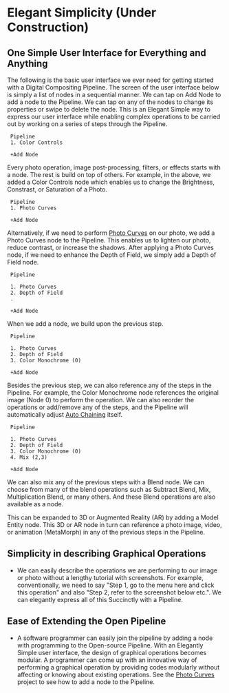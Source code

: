 # Elegant Simplicity (Under Construction)
 
## One Simple User Interface for Everything and Anything
 
The following is the basic user interface we ever need for getting started with a Digital Compositing Pipeline. The screen of the user interface below is simply a list of nodes in a sequential manner. We can tap on Add Node to add a node to the Pipeline. We can tap on any of the nodes to change its properties or swipe to delete the node. This is an Elegant Simple way to express our user interface while enabling complex operations to be carried out by working on a series of steps through the Pipeline.

     Pipeline
     1. Color Controls
 
     +Add Node
 
Every photo operation, image post-processing, filters, or effects starts with  a node. The rest is build on top of others. For example, in the above, we added a Color Controls node which enables us to change the Brightness, Constrast, or Saturation of a Photo.


     Pipeline
     1. Photo Curves
 
     +Add Node
 
 
Alternatively, if we need to perform [Photo Curves](https://github.com/Misfits-Rebels-Outcasts/Photo-Curves) on our photo, we add a Photo Curves node to the Pipeline. This enables us to lighten our photo, reduce contrast, or increase the shadows.
After applying a Photo Curves node, if we need to enhance the Depth of Field, we simply add a Depth of Field node.

     Pipeline

     1. Photo Curves
     2. Depth of Field
     .
 
     +Add Node
 
When we add a node, we build upon the previous step. 

     Pipeline

     1. Photo Curves
     2. Depth of Field
     3. Color Monochrome (0)
 
     +Add Node

Besides the previous step, we can also reference any of the steps in the Pipeline. For example, the Color Monochrome node references the original image (Node 0) to perform the operation. We can also reorder the operations or add/remove any of the steps, and the Pipeline will automatically adjust 
[Auto Chaining](https://github.com/Misfits-Rebels-Outcasts/Nodef/blob/main/documentation/AutoChaining.md) itself.

     Pipeline

     1. Photo Curves
     2. Depth of Field
     3. Color Monochrome (0)
     4. Mix (2,3)
 
     +Add Node

We can also mix any of the previous steps with a Blend node. We can choose from many of the blend operations such as Subtract Blend, Mix, Multiplication Blend, or many others. And these Blend operations are also available as a node.

This can be expanded to 3D or Augmented Reality (AR) by adding a Model Entity node. This 3D or AR node in turn can reference a photo image, video, or animation (MetaMorph) in any of the previous steps in the Pipeline. 

## Simplicity in describing Graphical Operations

* We can easily describe the operations we are performing to our image or photo without a lengthy tutorial with screenshots. For example, conventionally, we need to say "Step 1, go to the menu here and click this operation" and also "Step 2, refer to the screenshot below etc.". We can elegantly express all of this Succinctly with a Pipeline.

## Ease of Extending the Open Pipeline

* A software programmer can easily join the pipeline by adding a node with programming to the Open-source Pipeline. With an Elegantly Simple user interface, the design of graphical operations becomes modular. A programmer can come up with an innovative way of performing a graphical operation by providing codes modularly without affecting or knowing about existing operations. See the [Photo Curves](https://github.com/Misfits-Rebels-Outcasts/Photo-Curves) project to see how to add a node to the Pipeline.

